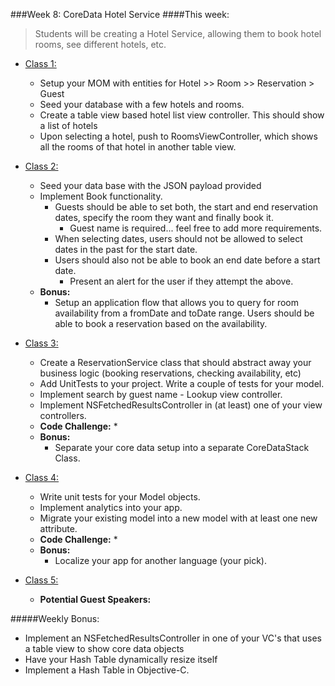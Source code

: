 ###Week 8: CoreData Hotel Service
####This week:
>Students will be creating a Hotel Service, allowing them to book hotel rooms, see different hotels, etc.

  * [Class 1:](class-1/)
  	* Setup your MOM with entities for Hotel >> Room >> Reservation > Guest
    * Seed your database with a few hotels and rooms.
    * Create a table view based hotel list view controller. This should show a list of hotels
    * Upon selecting a hotel, push to RoomsViewController, which shows all the rooms of that hotel in another table view.

  * [Class 2:](class-2/)
    * Seed your data base with the JSON payload provided
    * Implement Book functionality.
    	* Guests should be able to set both, the start and end reservation dates, specify the room they want and finally book it.
    		* Guest name is required... feel free to add more requirements.
    	* When selecting dates, users should not be allowed to select dates in the past for the start date.
    	* Users should also not be able to book an end date before a start date.
    		* Present an alert for the user if they attempt the above.
	* **Bonus:**
		* Setup an application flow that allows you to query for room availability from a fromDate and toDate range. Users should be able to book a reservation based on the availability.

  * [Class 3:](class-3/)
  	* Create a ReservationService class that should abstract away your business logic (booking reservations, checking availability, etc)
    * Add UnitTests to your project. Write a couple of tests for your model.
    * Implement search by guest name - Lookup view controller.
    * Implement NSFetchedResultsController in (at least) one of your view controllers.
	* **Code Challenge:**
		*
	* **Bonus:**
		* Separate your core data setup into a separate CoreDataStack Class.

  * [Class 4:](class-4/)
   	* Write unit tests for your Model objects.
    * Implement analytics into your app.
    * Migrate your existing model into a new model with at least one new attribute.
	* **Code Challenge:**
		*
	* **Bonus:**
		* Localize your app for another language (your pick).


  * [Class 5:](class-5/)
  	* **Potential Guest Speakers:**

#####Weekly Bonus:
* Implement an NSFetchedResultsController in one of your VC's that uses a table view to show core data objects
* Have your Hash Table dynamically resize itself
* Implement a Hash Table in Objective-C.
